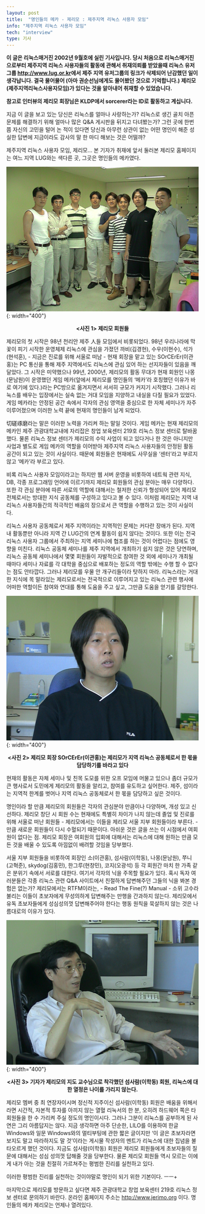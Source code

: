 ```yaml
---
layout: post
title:  "명인들의 메카 - 제리모 : 제주지역 리눅스 사용자 모임"
info: "제주지역 리눅스 사용자 모임"
tech: "interview"
type: 기사
---
```


**이 글은 리눅스매거진 2002년 9월호에 실린 기사입니다. 당시 처음으로 리눅스매거진으로부터 제주지역 리눅스 사용자들의 활동에 관해서 취재의뢰를 받았을때 리눅스 유저그룹 <http://www.lug.or.kr>에서 제주 지역 유저그룹의 링크가 삭제되어 난감했던 일이 생각납니다. 결국 물어물어 (아마 권순선님에게도 물어봤던 것으로 기억합니다.) 제리모(제주지역리눅스사용자모임)가 있다는 것을 알아내어 취재할 수 있었습니다.**

**참고로 인터뷰의 제리모 회장님은 KLDP에서 sorcerer라는 ID로 활동하고 계십니다.**

지금 이 글을 보고 있는 당신은 리눅스를 얼마나 사랑하는가? 리눅스로 생긴 골치 아픈 문제를 해결하기 위해 얼마나 많은 Q&A 게시판을 뒤지고 다녀봤는가? 그런 곳에 한번쯤 자신의 고민을 털어 논 적이 있다면 당신과 아무런 상관이 없는 어떤 명인이 해준 성실한 답변에 지금이라도 감사의 말 한 마디 해보는 것은 어떨까? 

제주지역 리눅스 사용자 모임, 제리모... 본 기자가 취재에 앞서 둘러본 제리모 홈페이지는 여느 지역 LUG와는 색다른 곳, 그곳은 명인들의 메카였다.

![제리모 회원들](/assets/img/interview_jerimo/jerimo_DVC00007.JPG){: width="400"}

**<center><사진 1> 제리모 회원들</center>**

제리모의 첫 시작은 98년 천리안 제주 人들 모임에서 비롯되었다. 98년 우리나라에 막 꽃이 피기 시작한 운영체제 리눅스에 관심을 가졌던 까비(김경헌), 수우(이현수), 석가(현석훈), - 지금은 진로를 위해 서울로 떠남 - 현재 회장을 맡고 있는 SOrCErEr(이관홍)는 PC 통신을 통해 제주 지역에서도 리눅스에 관심 있어 하는 선지자들이 있음을 깨달았다. 그 시작은 미약했으나 99년, 2000년, 제리모의 활동 무대가 현재 회원인 나몽(문남원)이 운영했던 게임 메카(앞에서 제리모를 명인들의 ‘메카’라 호칭했던 이유가 바로 여기에 있다.)라는 PC방으로 옮겨지면서 서서히 규모가 커지기 시작했다. 그러나 리눅스를 배우는 입장에서는 실속 없는 거대 모임을 지양하고 내실을 다질 필요가 있었다. 게임 메카라는 안정된 공간 속에서 각자의 관심 영역을 중심으로 한 자체 세미나가 자주 이루어졌으며 이러한 노력 끝에 현재의 명인들이 남게 되었다.

切磋琢磨라는 말은 이러한 노력을 가리켜 하는 말일 것이다. 게임 메카는 현재 제리모의 메카인 제주 관광대학교내에 자리잡은 창업 보육센터 219호 리눅스 정보 센터로 탈바꿈했다. 물론 리눅스 정보 센터가 제리모의 수익 사업이 되고 있다거나 한 것은 아니지만 사업과 별도로 게임 메카의 역할을 이어받아 제주지역 리눅스 사용자들의 안정된 활동 공간이 되고 있는 것이 사실이다. 때문에 회원들은 현재에도 사무실을 ‘센터’라고 부르지 않고 ‘메카’라 부르고 있다.

비록 리눅스 사용자 모임이라고는 하지만 웹 서버 운영을 비롯하여 네트웍 관련 지식, DB, 각종 프로그래밍 언어에 이르기까지 제리모 회원들의 관심 분야는 매우 다양하다. 또한 각 관심 분야에 따른 서로의 역할에 대해서는 철저한 신뢰가 형성되어 있어 제리모 전체로서는 방대한 지식 공동체를 구성하고 있다고 볼 수 있다. 이처럼 제리모는 지역 내 리눅스 사용자들간의 적극적인 배움의 장으로서 큰 역할을 수행하고 있는 것이 사실이다.

리눅스 사용자 공동체로서 제주 지역이라는 지역적인 문제는 커다란 장애가 된다. 지역내 활동뿐만 아니라 지역 간 LUG간의 연계 활동이 쉽지 않다는 것이다. 또한 이는 전국 리눅스 사용자 그룹에서 주최하는 지역 세미나에 협조를 하는 것이 어렵다는 점에도 영향을 미친다. 리눅스 공동체 세미나를 제주 지역에서 개최하기 쉽지 않은 것은 당연하며, 리눅스 공동체 세미나에서 몇몇 회원들이 자발적으로 참여한 것 외에 세미나가 개최될 때마다 세미나 자료를 각 대학을 중심으로 배포하는 정도의 역할 밖에는 수행 할 수 없다는 점도 안타깝다. 그러나 제리모를 우물 안 개구리들이라 탓하지 마라. 리눅스라는 거대한 지식에 목 말라있는 제리모로서는 전국적으로 이루어지고 있는 리눅스 관련 행사에 어떠한 역할이든 참여와 연대를 통해 도움을 주고 싶고, 그만큼 도움을 얻기를 갈망한다. 

![제리모 이관홍 회장](/assets/img/interview_jerimo/jerimo_DVC00002.JPG){: width="400"}

**<center><사진 2> 제리모 회장 SOrCErEr(이관홍)는 제리모가 지역 리눅스 공동체로서 한 몫을 담당하기를 바라고 있다</center>**

현재의 활동은 자체 세미나 및 친목 도모를 위한 오프 모임에 머물고 있으나 좀더 규모가 큰 행사로서 도민에게 제리모의 활동을 알리고, 참여를 유도하고 싶어한다. 제주, 섬이라는 지역적 한계를 벗어나 지역 리눅스 공동체로서 한 몫을 담당하고 싶은 것이다. 

명인이라 할 만큼 제리모의 회원들은 각자의 관심분야 만큼이나 다양하며, 개성 있고 신선하다. 제리모 창단 시 회원 수는 현재에도 특별히 차이가 나지 않는데 졸업 및 진로를 위해 서울로 떠난 회원들 - 제리모에서는 이들을 제리모 서울 지부 회원들이라 부른다. - 만큼 새로운 회원들이 다시 수혈되기 때문이다. 아쉬운 것은 글을 쓰는 이 시점에서 여회원이 없다는 점. 제리모 회장은 여회원의 입회에 대해서는 리눅스에 대해 원하는 만큼 모든 것을 배울 수 있도록 아낌없이 배려할 것임을 당부했다.

서울 지부 회원들을  비롯하여 회장인 소(이관홍), 섬사람(이학동), 나몽(문남원), 쭈니(고혁준), skydog(김홍민), 한그루(현창민), 코지(오광석) 등 각 회원간 마치 한 가족 같은 분위기 속에서 서로를 대한다. 여기서 각자의 닉을 주목할 필요가 있다. 혹시 독자 여러분들은 각종 리눅스 관련 Q&A 사이트에서 친절하게 답변해주던 그들의 닉을 봐본 경험은 없는가? 제리모에서는 RTFM이라는, - Read The Fine(?) Manual - 소위 고수라 불리는 이들이 초보자에게 무성의하게 답변해주는 만행을 간과하지 않는다. 제리모에서 유독 초보자들에게 성심성의껏 답변해주어야 한다는 행동 원칙을 묵살하지 않는 것은 나름대로의 이유가 있다.

![섬사람 이학동 회원](/assets/img/interview_jerimo/jerimo_DVC00004.JPG){: width="400"}

**<center><사진 3> 기자가 제리모의 지도 교수님으로 착각했던 섬사람(이학동) 회원, 리눅스에 대한 열정은 나이를 가리지 않는다.</center>**

제리모 멤버 중 최 연장자이시며 정신적 지주이신 섬사람(이학동) 회원은 배움을 위해서라면 시간적, 자본적 투자를 아끼지 않는 열혈 리눅서의 한 분, 오히려 하드웨어 쪽은 타 회원들을 한 수 가리켜 주실 정도의 명인이시다. 그러나 그분이 리눅스를 공부하게 된 사연은 그리 아름답지는 않다. 지금 생각하면 아주 단순한, LILO를 이용하여 한글 Windows와 일문 Windows와의 멀티부팅에 관한 짧은 글이지만 ‘이 글은 초보자라면 보지도 말고 따라하지도 말 것’이라는 게시물 작성자의 멘트가 리눅스에 대한 집념을 불타오르게 했던 것이다. 지금도 섬사람(이학동) 회원은 제리모 회원들에게 초보자들의 질문에 대해서는 성심 성의껏 답해줄 것을 당부한다. 물론 제리모 회원들 역시 모르는 이에게 내가 아는 것을 친절히 가르쳐주는 평범한 진리를 실천하고 있다.

이러한 평범한 진리를 실천하는 것이야말로 명인이 되기 위한 기본이다. ㅡㅡ+

마지막으로 제리모를 방문하고 싶다면 제주 관광대학교 창업 보육센터 219호 리눅스 정보 센터로 문의하기 바란다. 온라인 홈페이지 주소는 <http://www.jerimo.org> 이다. 명인들의 메카 제리모는 언제나 열려있다.


